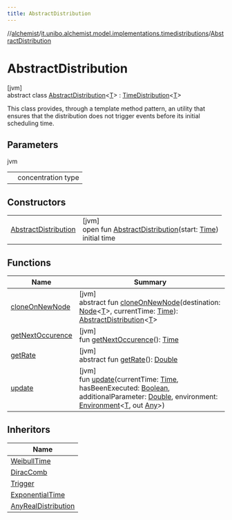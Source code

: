 ```yaml
---
title: AbstractDistribution
---
```

//[alchemist](../../../index.html)/[it.unibo.alchemist.model.implementations.timedistributions](../index.html)/[AbstractDistribution](index.html)



# AbstractDistribution



[jvm]\
abstract class [AbstractDistribution](index.html)<[T](index.html)> : [TimeDistribution](../../it.unibo.alchemist.model.interfaces/-time-distribution/index.html)<[T](../../it.unibo.alchemist.model.implementations.layers/-uniform-layer/index.html)> 

This class provides, through a template method pattern, an utility that ensures that the distribution does not trigger events before its initial scheduling time.



## Parameters


jvm

| | |
|---|---|
| <T> | concentration type |



## Constructors


| | |
|---|---|
| [AbstractDistribution](-abstract-distribution.html) | [jvm]<br>open fun [AbstractDistribution](-abstract-distribution.html)(start: [Time](../../it.unibo.alchemist.model.interfaces/-time/index.html))<br>initial time |


## Functions


| Name | Summary |
|---|---|
| [cloneOnNewNode](clone-on-new-node.html) | [jvm]<br>abstract fun [cloneOnNewNode](clone-on-new-node.html)(destination: [Node](../../it.unibo.alchemist.model.interfaces/-node/index.html)<[T](../../it.unibo.alchemist.model.implementations.layers/-uniform-layer/index.html)>, currentTime: [Time](../../it.unibo.alchemist.model.interfaces/-time/index.html)): [AbstractDistribution](index.html)<[T](../../it.unibo.alchemist.model.implementations.layers/-uniform-layer/index.html)> |
| [getNextOccurence](get-next-occurence.html) | [jvm]<br>fun [getNextOccurence](get-next-occurence.html)(): [Time](../../it.unibo.alchemist.model.interfaces/-time/index.html) |
| [getRate](../../it.unibo.alchemist.model.interfaces/-time-distribution/get-rate.html) | [jvm]<br>abstract fun [getRate](../../it.unibo.alchemist.model.interfaces/-time-distribution/get-rate.html)(): [Double](https://kotlinlang.org/api/latest/jvm/stdlib/kotlin/-double/index.html) |
| [update](update.html) | [jvm]<br>fun [update](update.html)(currentTime: [Time](../../it.unibo.alchemist.model.interfaces/-time/index.html), hasBeenExecuted: [Boolean](https://kotlinlang.org/api/latest/jvm/stdlib/kotlin/-boolean/index.html), additionalParameter: [Double](https://kotlinlang.org/api/latest/jvm/stdlib/kotlin/-double/index.html), environment: [Environment](../../it.unibo.alchemist.model.interfaces/-environment/index.html)<[T](../../it.unibo.alchemist.model.implementations.layers/-uniform-layer/index.html), out [Any](https://kotlinlang.org/api/latest/jvm/stdlib/kotlin/-any/index.html)>) |


## Inheritors


| Name |
|---|
| [WeibullTime](../-weibull-time/index.html) |
| [DiracComb](../-dirac-comb/index.html) |
| [Trigger](../-trigger/index.html) |
| [ExponentialTime](../-exponential-time/index.html) |
| [AnyRealDistribution](../-any-real-distribution/index.html) |

